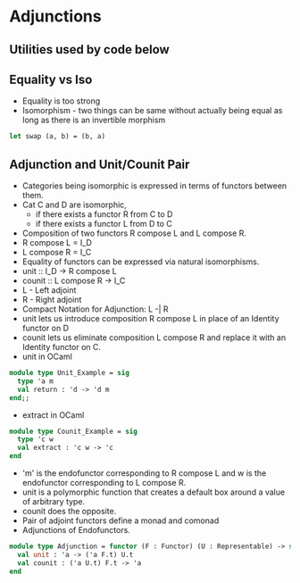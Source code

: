 # Adjunctions
## Utilities used by code below
## Equality vs Iso
- Equality is too strong
- Isomorphism - two things can be same without actually being equal as long as there is an invertible morphism
```ocaml
let swap (a, b) = (b, a)
```
## Adjunction and Unit/Counit Pair
- Categories being isomorphic is expressed in terms of functors between them.
- Cat C and D are isomorphic, 
  - if there exists a functor R from C to D
  - if there exists a functor L from D to C
- Composition of two functors R compose L and L compose R.
- R compose L = I_D
- L compose R = I_C
- Equality of functors can be expressed via natural isomorphisms.
- unit :: I_D -> R compose L
- counit :: L compose R -> I_C
- L - Left adjoint
- R - Right adjoint
- Compact Notation for Adjunction: L -| R
- unit lets us introduce composition R compose L in place of an Identity functor on D
- counit lets us eliminate composition L compose R and replace it with an Identity functor on C.
- unit in OCaml
```ocaml
module type Unit_Example = sig
  type 'a m
  val return : 'd -> 'd m
end;;
```
- extract in OCaml
```ocaml
module type Counit_Example = sig
  type 'c w
  val extract : 'c w -> 'c
end
```
- 'm' is the endofunctor corresponding to R compose L and w is the endofunctor corresponding to L compose R.
- unit is a polymorphic function that creates a default box around a value of arbitrary type.
- counit does the opposite.
- Pair of adjoint functors define a monad and comonad
- Adjunctions of Endofunctors.
```ocaml
module type Adjunction = functor (F : Functor) (U : Representable) -> sig
  val unit : 'a -> ('a F.t) U.t
  val counit : ('a U.t) F.t -> 'a
end
```
    
